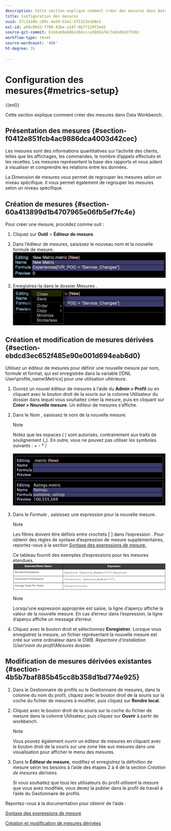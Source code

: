 ```yaml
---
description: Cette section explique comment créer des mesures dans Data Workbench.
title: Configuration des mesures
uuid: 57c1410b-c09c-4a59-b3a1-575323e1b8e3
exl-id: a60c08d3-f708-43be-a14f-8b7f129f3ee5
source-git-commit: b1dda69a606a16dccca30d2a74c7e63dbd27936c
workflow-type: tm+mt
source-wordcount: '466'
ht-degree: 3%

---
```


# Configuration des mesures{#metrics-setup}

{{eol}}

Cette section explique comment créer des mesures dans Data Workbench.

## Présentation des mesures {#section-f0412e851fcb4ac9886dca4003d42cec}

Les mesures sont des informations quantitatives sur l’activité des clients, telles que les affichages, les commandes, le nombre d’appels effectués et les recettes. Les mesures représentent la base des rapports et vous aident à visualiser et comprendre les relations entre les données.

La Dimension de mesures vous permet de regrouper les mesures selon un niveau spécifique. Il vous permet également de regrouper les mesures selon un niveau spécifique.

## Création de mesures {#section-60a413899d1b4707965e06fb5ef7fc4e}

Pour créer une mesure, procédez comme suit :

1. Cliquez sur **Outil** > **Éditeur de mesure**.

1. Dans l’éditeur de mesures, saisissez le nouveau nom et la nouvelle formule de mesure. ![](assets/dwb_impl_metrics1.png)

1. Enregistrez-la dans le dossier Mesures . ![](assets/dwb_impl_metrics2.png)

## Création et modification de mesures dérivées {#section-ebdcd3ec652f485e90e001d694eab6d0}

Utilisez un éditeur de mesures pour définir une nouvelle mesure par nom, formule et format, qui est enregistrée dans la variable [!DNL User\profile_name\Metrics] pour une utilisation ultérieure.

1. Ouvrez un nouvel éditeur de mesures à l’aide du **Admin > Profil** ou en cliquant avec le bouton droit de la souris sur la colonne Utilisateur du dossier dans lequel vous souhaitez créer la mesure, puis en cliquant sur **Créer > Nouvelle mesure**. Un éditeur de mesures s’affiche.

1. Dans le *Nom* , saisissez le nom de la nouvelle mesure.

   >[!NOTE]
   >
   >Notez que les espaces ( ) sont autorisés, contrairement aux traits de soulignement (_). En outre, vous ne pouvez pas utiliser les symboles suivants : + - &#42; /

   ![](assets/dwb_impl_metrics3.png)

1. Dans le *Formule* , saisissez une expression pour la nouvelle mesure.

   >[!NOTE]
   >
   >Les filtres doivent être définis entre crochets [ ] dans l’expression . Pour obtenir des règles de syntaxe d’expression de mesure supplémentaires, reportez-vous à la section [Syntaxe des expressions de mesure.](https://experienceleague.adobe.com/docs/data-workbench/using/client/qry-lang-syntx/c-syntx-mtrc-exp.html)

   Ce tableau fournit des exemples d’expressions pour les mesures étendues. ![](assets/dwb_impl_metrics4.png)

   >[!NOTE]
   >
   >Lorsqu’une expression appropriée est saisie, la ligne d’aperçu affiche la valeur de la nouvelle mesure. En cas d’erreur dans l’expression, la ligne d’aperçu affiche un message d’erreur.

1. Cliquez avec le bouton droit et sélectionnez **Enregistrer**. Lorsque vous enregistrez la mesure, un fichier représentant la nouvelle mesure est créé sur votre ordinateur dans le DWB. *Répertoire d’installation \User\nom du profil\Mesures* dossier.

## Modification de mesures dérivées existantes {#section-4b5b7baf885b45cc8b358d1bd774e925}

1. Dans le Gestionnaire de profils ou le Gestionnaire de mesures, dans la colonne du nom du profil, cliquez avec le bouton droit de la souris sur la coche du fichier de mesures à modifier, puis cliquez sur **Rendre local**.
1. Cliquez avec le bouton droit de la souris sur la coche du fichier de mesure dans la colonne Utilisateur, puis cliquez sur **Ouvrir** à partir de workbench.

   >[!NOTE]
   >
   >Vous pouvez également ouvrir un éditeur de mesures en cliquant avec le bouton droit de la souris sur une zone liée aux mesures dans une visualisation pour afficher le menu des mesures.

1. Dans le **Éditeur de mesure**, modifiez et enregistrez la définition de mesure selon les besoins à l’aide des étapes 2 à 4 de la section *Création de mesures dérivées*.

   Si vous souhaitez que tous les utilisateurs du profil utilisent la mesure que vous avez modifiée, vous devez la publier dans le profil de travail à l’aide du Gestionnaire de profils.

Reportez-vous à la documentation pour obtenir de l’aide :

[Syntaxe des expressions de mesure](https://experienceleague.adobe.com/docs/data-workbench/using/client/qry-lang-syntx/c-syntx-mtrc-exp.html)

[Création et modification de mesures dérivées](https://experienceleague.adobe.com/docs/data-workbench/using/client/admin-ui/profile-mgr/c-drvd-mtrcs.html)
